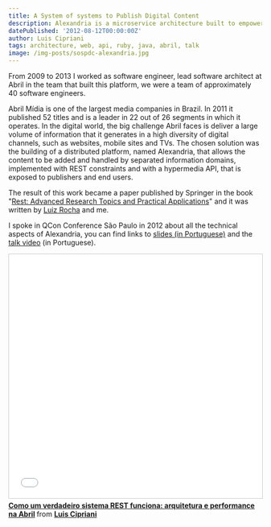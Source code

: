 ```yaml
---
title: A System of systems to Publish Digital Content
description: Alexandria is a microservice architecture built to empower content publishing at Abril, a media company in Brazil.
datePublished: '2012-08-12T00:00:00Z'
author: Luis Cipriani
tags: architecture, web, api, ruby, java, abril, talk
image: /img-posts/sospdc-alexandria.jpg
---
```


From 2009 to 2013 I worked as software engineer, lead software architect at Abril in the team that built this platform, we were a team of approximately 40 software engineers.

Abril Mídia is one of the largest media companies in Brazil. In 2011 it published 52 titles and is a leader in 22 out of 26 segments in which it operates. In the digital world, the big challenge Abril faces is deliver a large volume of information that it generates in a high diversity of digital channels, such as websites, mobile sites and TVs. The chosen solution was the building of a distributed platform, named Alexandria, that allows the content to be added and handled by separated information domains, implemented with REST constraints and with a hypermedia API, that is exposed to publishers and end users.

The result of this work became a paper published by Springer in the book "[Rest: Advanced Research Topics and Practical Applications](http://link.springer.com/chapter/10.1007%2F978-1-4614-9299-3_10 'go to Sringer website')" and it was written by [Luiz Rocha](https://twitter.com/lsdr) and me.

I spoke in QCon Conference São Paulo in 2012 about all the technical aspects of Alexandria, you can find links to [slides (in Portuguese)](https://www.slideshare.net/lfcipriani/como-um-verdadeiro-sistema-rest-funciona-arquitetura-e-performance-na-abril) and the [talk video](https://www.infoq.com/br/presentations/rest-arquitetura-abril) (in Portuguese).

<iframe src="//www.slideshare.net/slideshow/embed_code/key/4WRt2NA3y7L6gK" width="595" height="485" frameborder="0" marginwidth="0" marginheight="0" scrolling="no" style="border:1px solid #CCC; border-width:1px; margin-bottom:5px; max-width: 100%;" allowfullscreen> </iframe> <div style="margin-bottom:5px"> <strong> <a href="//www.slideshare.net/lfcipriani/como-um-verdadeiro-sistema-rest-funciona-arquitetura-e-performance-na-abril" title="Como um verdadeiro sistema REST funciona: arquitetura e performance na Abril" target="_blank">Como um verdadeiro sistema REST funciona: arquitetura e performance na Abril</a> </strong> from <strong><a href="https://www.slideshare.net/lfcipriani" target="_blank">Luis Cipriani</a></strong> </div>

